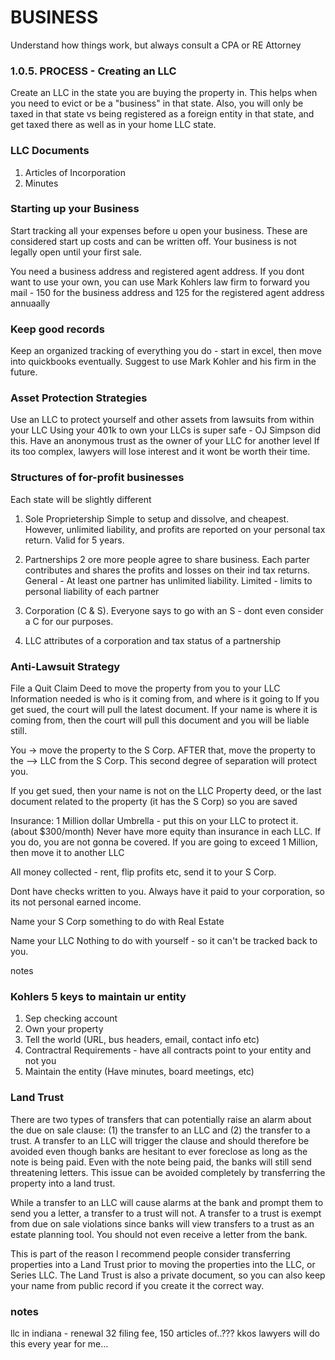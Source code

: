 # BUSINESS

Understand how things work, but always consult a CPA or RE Attorney

### 1.0.5. PROCESS - Creating an LLC

Create an LLC in the state you are buying the property in.
This helps when you need to evict or be a "business" in that state. Also, you will only be taxed in that state vs being registered as a foreign entity in that state, and get taxed there as well as in your home LLC state.

### LLC Documents

1. Articles of Incorporation
2. Minutes

### Starting up your Business

Start tracking all your expenses before u open your business. These are considered start up costs and can be written off. Your business is not legally open until your first sale.

You need a business address and registered agent address. If you dont want to use your own, you can use Mark Kohlers law firm to forward you mail - 150 for the business address and 125 for the registered agent address annuaally

### Keep good records

Keep an organized tracking of everything you do - start in excel, then move into quickbooks eventually. Suggest to use Mark Kohler and his firm in the future.

### Asset Protection Strategies

Use an LLC to protect yourself and other assets from lawsuits from within your LLC
Using your 401k to own your LLCs is super safe - OJ Simpson did this.
Have an anonymous trust as the owner of your LLC for another level
If its too complex, lawyers will lose interest and it wont be worth their time.

### Structures of for-profit businesses

Each state will be slightly different

1. Sole Proprietership
   Simple to setup and dissolve, and cheapest. However, unlimited liability, and profits are reported on your personal tax return. Valid for 5 years.

2. Partnerships
   2 ore more people agree to share business. Each parter contributes and shares the profits and losses on their ind tax returns. General - At least one partner has unlimited liability. Limited - limits to personal liability of each partner

3. Corporation (C & S).
   Everyone says to go with an S - dont even consider a C for our purposes.

4. LLC
   attributes of a corporation and tax status of a partnership

### Anti-Lawsuit Strategy

File a Quit Claim Deed to move the property from you to your LLC
Information needed is who is it coming from, and where is it going to
If you get sued, the court will pull the latest document. If your name is where it is coming from, then the court will pull this document and you will be liable still.

You -> move the property to the S Corp. AFTER that, move the property to the --> LLC from the S Corp.
This second degree of separation will protect you.

If you get sued, then your name is not on the LLC Property deed, or the last document related to the property (it has the S Corp) so you are saved

Insurance:
1 Million dollar Umbrella - put this on your LLC to protect it. (about \$300/month) Never have more equity than insurance in each LLC. If you do, you are not gonna be covered. If you are going to exceed 1 Million, then move it to another LLC

All money collected - rent, flip profits etc, send it to your S Corp.

Dont have checks written to you. Always have it paid to your corporation, so its not personal earned income.

Name your S Corp something to do with Real Estate

Name your LLC Nothing to do with yourself - so it can't be tracked back to you.

notes

### Kohlers 5 keys to maintain ur entity

1. Sep checking account
2. Own your property
3. Tell the world (URL, bus headers, email, contact info etc)
4. Contractral Requirements - have all contracts point to your entity and not you
5. Maintain the entity (Have minutes, board meetings, etc)

### Land Trust

There are two types of transfers that can potentially raise an alarm about the due on sale clause: (1) the transfer to an LLC and (2) the transfer to a trust. A transfer to an LLC will trigger the clause and should therefore be avoided even though banks are hesitant to ever foreclose as long as the note is being paid. Even with the note being paid, the banks will still send threatening letters. This issue can be avoided completely by transferring the property into a land trust.

While a transfer to an LLC will cause alarms at the bank and prompt them to send you a letter, a transfer to a trust will not. A transfer to a trust is exempt from due on sale violations since banks will view transfers to a trust as an estate planning tool. You should not even receive a letter from the bank.

This is part of the reason I recommend people consider transferring properties into a Land Trust prior to moving the properties into the LLC, or Series LLC. The Land Trust is also a private document, so you can also keep your name from public record if you create it the correct way.

### notes

llc in indiana - renewal
32 filing fee, 150 articles of..???
kkos lawyers will do this every year for me…

